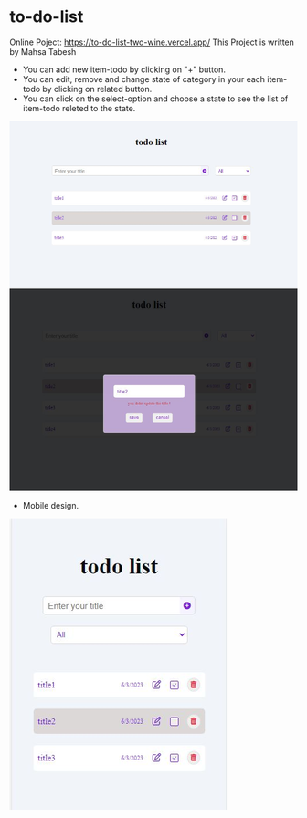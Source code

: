 # to-do-list
Online Poject: https://to-do-list-two-wine.vercel.app/
 This Project is written by Mahsa Tabesh
 
 * You can add new item-todo by clicking on "+" button.  
* You can edit, remove and change state of category in your each item-todo by clicking on related button.
* You can click on the select-option and choose a state to see the list of item-todo releted to the state.

<img src="p1.JPG" width="700"/>
<img src="p3.JPG" width="700"/>


* Mobile design.  
<img src="p2.JPG" />

